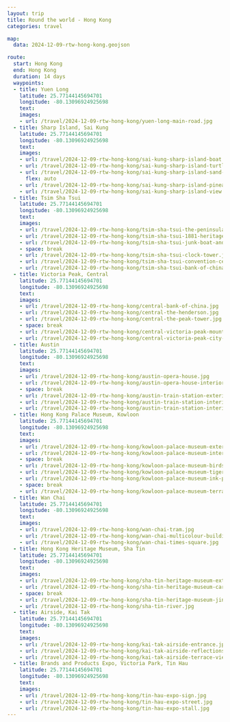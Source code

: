 ```yaml
---
layout: trip
title: Round the world - Hong Kong
categories: travel

map:
  data: 2024-12-09-rtw-hong-kong.geojson

route:
  start: Hong Kong
  end: Hong Kong
  duration: 14 days
  waypoints:
  - title: Yuen Long
    latitude: 25.77144145694701
    longitude: -80.13096924925698
    text:
    images:
    - url: /travel/2024-12-09-rtw-hong-kong/yuen-long-main-road.jpg
  - title: Sharp Island, Sai Kung
    latitude: 25.77144145694701
    longitude: -80.13096924925698
    text:
    images:
    - url: /travel/2024-12-09-rtw-hong-kong/sai-kung-sharp-island-boat.jpg
    - url: /travel/2024-12-09-rtw-hong-kong/sai-kung-sharp-island-turtle-rock.jpg
    - url: /travel/2024-12-09-rtw-hong-kong/sai-kung-sharp-island-sand-levee.jpg
      flex: auto
    - url: /travel/2024-12-09-rtw-hong-kong/sai-kung-sharp-island-pineapple-bun-rock.jpg
    - url: /travel/2024-12-09-rtw-hong-kong/sai-kung-sharp-island-view.jpg
  - title: Tsim Sha Tsui
    latitude: 25.77144145694701
    longitude: -80.13096924925698
    text:
    images:
    - url: /travel/2024-12-09-rtw-hong-kong/tsim-sha-tsui-the-peninsula-hotel.jpg
    - url: /travel/2024-12-09-rtw-hong-kong/tsim-sha-tsui-1881-heritage.jpg
    - url: /travel/2024-12-09-rtw-hong-kong/tsim-sha-tsui-junk-boat-and-ferry.jpg
    - space: break
    - url: /travel/2024-12-09-rtw-hong-kong/tsim-sha-tsui-clock-tower.jpg
    - url: /travel/2024-12-09-rtw-hong-kong/tsim-sha-tsui-convention-centre.jpg
    - url: /travel/2024-12-09-rtw-hong-kong/tsim-sha-tsui-bank-of-china.jpg
  - title: Victoria Peak, Central
    latitude: 25.77144145694701
    longitude: -80.13096924925698
    text:
    images:
    - url: /travel/2024-12-09-rtw-hong-kong/central-bank-of-china.jpg
    - url: /travel/2024-12-09-rtw-hong-kong/central-the-henderson.jpg
    - url: /travel/2024-12-09-rtw-hong-kong/central-the-peak-tower.jpg
    - space: break
    - url: /travel/2024-12-09-rtw-hong-kong/central-victoria-peak-mountain-view.jpg
    - url: /travel/2024-12-09-rtw-hong-kong/central-victoria-peak-city-view.jpg
  - title: Austin
    latitude: 25.77144145694701
    longitude: -80.13096924925698
    text:
    images:
    - url: /travel/2024-12-09-rtw-hong-kong/austin-opera-house.jpg
    - url: /travel/2024-12-09-rtw-hong-kong/austin-opera-house-interior.jpg
    - space: break
    - url: /travel/2024-12-09-rtw-hong-kong/austin-train-station-exterior.jpg
    - url: /travel/2024-12-09-rtw-hong-kong/austin-train-station-interior-ceiling.jpg
    - url: /travel/2024-12-09-rtw-hong-kong/austin-train-station-interior-departure-area.jpg
  - title: Hong Kong Palace Museum, Kowloon
    latitude: 25.77144145694701
    longitude: -80.13096924925698
    text:
    images:
    - url: /travel/2024-12-09-rtw-hong-kong/kowloon-palace-museum-exterior.jpg
    - url: /travel/2024-12-09-rtw-hong-kong/kowloon-palace-museum-interior.jpg
    - space: break
    - url: /travel/2024-12-09-rtw-hong-kong/kowloon-palace-museum-birds-painting.jpg
    - url: /travel/2024-12-09-rtw-hong-kong/kowloon-palace-museum-tiger-painting.jpg
    - url: /travel/2024-12-09-rtw-hong-kong/kowloon-palace-museum-ink-painting.jpg
    - space: break
    - url: /travel/2024-12-09-rtw-hong-kong/kowloon-palace-museum-terrace-view.jpg
  - title: Wan Chai
    latitude: 25.77144145694701
    longitude: -80.13096924925698
    text:
    images:
    - url: /travel/2024-12-09-rtw-hong-kong/wan-chai-tram.jpg
    - url: /travel/2024-12-09-rtw-hong-kong/wan-chai-multicolour-building.jpg
    - url: /travel/2024-12-09-rtw-hong-kong/wan-chai-times-square.jpg
  - title: Hong Kong Heritage Museum, Sha Tin
    latitude: 25.77144145694701
    longitude: -80.13096924925698
    text:
    images:
    - url: /travel/2024-12-09-rtw-hong-kong/sha-tin-heritage-museum-exterior.jpg
    - url: /travel/2024-12-09-rtw-hong-kong/sha-tin-heritage-museum-carpet.jpg
    - space: break
    - url: /travel/2024-12-09-rtw-hong-kong/sha-tin-heritage-museum-jin-yong-exhibition.jpg
    - url: /travel/2024-12-09-rtw-hong-kong/sha-tin-river.jpg
  - title: Airside, Kai Tak
    latitude: 25.77144145694701
    longitude: -80.13096924925698
    text:
    images:
    - url: /travel/2024-12-09-rtw-hong-kong/kai-tak-airside-entrance.jpg
    - url: /travel/2024-12-09-rtw-hong-kong/kai-tak-airside-reflections.jpg
    - url: /travel/2024-12-09-rtw-hong-kong/kai-tak-airside-terrace-view.jpg
  - title: Brands and Products Expo, Victoria Park, Tin Hau
    latitude: 25.77144145694701
    longitude: -80.13096924925698
    text:
    images:
    - url: /travel/2024-12-09-rtw-hong-kong/tin-hau-expo-sign.jpg
    - url: /travel/2024-12-09-rtw-hong-kong/tin-hau-expo-street.jpg
    - url: /travel/2024-12-09-rtw-hong-kong/tin-hau-expo-stall.jpg
---
```

